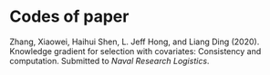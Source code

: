 # Codes of paper
Zhang, Xiaowei, Haihui Shen, L. Jeff Hong, and Liang Ding (2020).
Knowledge gradient for selection with covariates: Consistency and computation.
Submitted to *Naval Research Logistics*.
